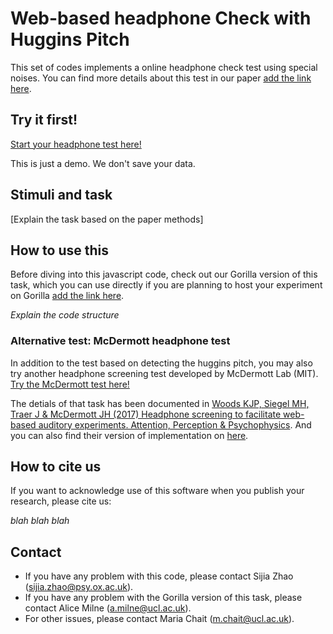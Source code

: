 # Web-based headphone Check with Huggins Pitch

This set of codes implements a online headphone check test using special noises. You can find more details about this test in our paper [add the link here]().



## Try it first!
[Start your headphone test here!](headphonesTestHugginsPitch.html)

This is just a demo. We don't save your data.

## Stimuli and task
[Explain the task based on the paper methods]

## How to use this
Before diving into this javascript code, check out our Gorilla version of this task, which you can use directly if you are planning to host your experiment on Gorilla [add the link here](). 

*Explain the code structure*

### Alternative test: McDermott headphone test
In addition to the test based on detecting the huggins pitch, you may also try another headphone screening test developed by McDermott Lab (MIT).
[Try the McDermott test here!](headphonesTestMcDermott.html)

The detials of that task has been documented in [Woods KJP, Siegel MH, Traer J & McDermott JH (2017) Headphone screening to facilitate web-based auditory experiments. Attention, Perception & Psychophysics](http://mcdermottlab.mit.edu/papers/Woods_etal_2017_headphone_screening.pdf). And you can also find their version of implementation on [here](https://github.com/mcdermottLab/HeadphoneCheck).

## How to cite us
If you want to acknowledge use of this software when you publish your research, please cite us: 

*blah blah blah*

## Contact
- If you have any problem with this code, please contact Sijia Zhao (sijia.zhao@psy.ox.ac.uk).
- If you have any problem with the Gorilla version of this task, please contact Alice Milne (a.milne@ucl.ac.uk).
- For other issues, please contact Maria Chait (m.chait@ucl.ac.uk).

